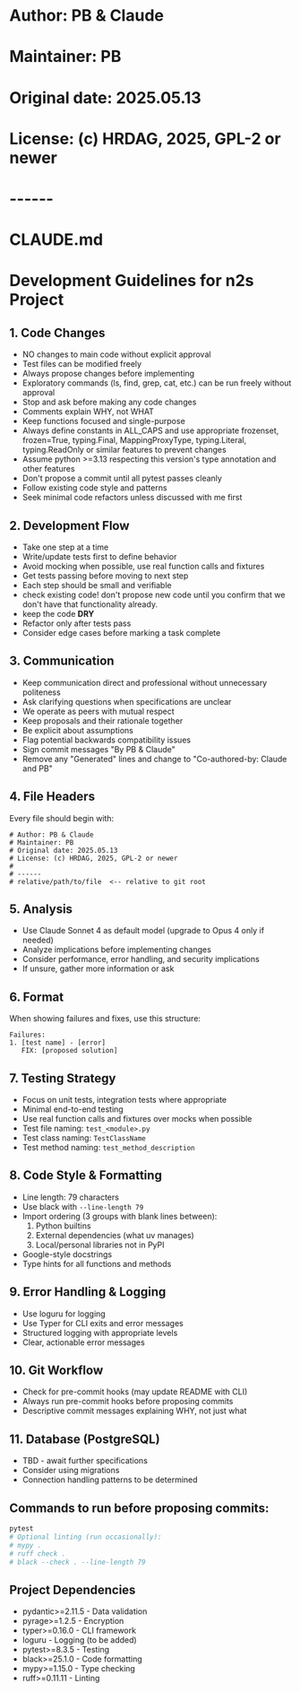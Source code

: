 # Author: PB & Claude
# Maintainer: PB
# Original date: 2025.05.13
# License: (c) HRDAG, 2025, GPL-2 or newer
#
# ------
# CLAUDE.md

# Development Guidelines for n2s Project

## 1. Code Changes
- NO changes to main code without explicit approval
- Test files can be modified freely
- Always propose changes before implementing
- Exploratory commands (ls, find, grep, cat, etc.) can be run freely without approval
- Stop and ask before making any code changes
- Comments explain WHY, not WHAT
- Keep functions focused and single-purpose
- Always define constants in ALL_CAPS and use appropriate frozenset, frozen=True, typing.Final, MappingProxyType, typing.Literal, typing.ReadOnly or similar features to prevent changes
- Assume python >=3.13 respecting this version's type annotation and other features
- Don't propose a commit until all pytest passes cleanly
- Follow existing code style and patterns
- Seek minimal code refactors unless discussed with me first

## 2. Development Flow
- Take one step at a time
- Write/update tests first to define behavior
- Avoid mocking when possible, use real function calls and fixtures
- Get tests passing before moving to next step
- Each step should be small and verifiable
- check existing code! don't propose new code until you confirm that we don't have that functionality already. 
- keep the code **DRY**
- Refactor only after tests pass
- Consider edge cases before marking a task complete

## 3. Communication
- Keep communication direct and professional without unnecessary politeness
- Ask clarifying questions when specifications are unclear
- We operate as peers with mutual respect
- Keep proposals and their rationale together
- Be explicit about assumptions
- Flag potential backwards compatibility issues
- Sign commit messages "By PB & Claude"
- Remove any "Generated" lines and change to "Co-authored-by: Claude and PB"

## 4. File Headers
Every file should begin with:
```
# Author: PB & Claude
# Maintainer: PB
# Original date: 2025.05.13
# License: (c) HRDAG, 2025, GPL-2 or newer
#
# ------
# relative/path/to/file  <-- relative to git root
```

## 5. Analysis
- Use Claude Sonnet 4 as default model (upgrade to Opus 4 only if needed)
- Analyze implications before implementing changes
- Consider performance, error handling, and security implications
- If unsure, gather more information or ask

## 6. Format
When showing failures and fixes, use this structure:
```
Failures:
1. [test name] - [error]
   FIX: [proposed solution]
```

## 7. Testing Strategy
- Focus on unit tests, integration tests where appropriate
- Minimal end-to-end testing
- Use real function calls and fixtures over mocks when possible
- Test file naming: `test_<module>.py`
- Test class naming: `TestClassName`
- Test method naming: `test_method_description`

## 8. Code Style & Formatting
- Line length: 79 characters
- Use black with `--line-length 79`
- Import ordering (3 groups with blank lines between):
  1. Python builtins
  2. External dependencies (what uv manages)
  3. Local/personal libraries not in PyPI
- Google-style docstrings
- Type hints for all functions and methods

## 9. Error Handling & Logging
- Use loguru for logging
- Use Typer for CLI exits and error messages
- Structured logging with appropriate levels
- Clear, actionable error messages

## 10. Git Workflow
- Check for pre-commit hooks (may update README with CLI)
- Always run pre-commit hooks before proposing commits
- Descriptive commit messages explaining WHY, not just what

## 11. Database (PostgreSQL)
- TBD - await further specifications
- Consider using migrations
- Connection handling patterns to be determined

## Commands to run before proposing commits:
```bash
pytest
# Optional linting (run occasionally):
# mypy .
# ruff check .
# black --check . --line-length 79
```

## Project Dependencies
- pydantic>=2.11.5 - Data validation
- pyrage>=1.2.5 - Encryption
- typer>=0.16.0 - CLI framework
- loguru - Logging (to be added)
- pytest>=8.3.5 - Testing
- black>=25.1.0 - Code formatting
- mypy>=1.15.0 - Type checking
- ruff>=0.11.11 - Linting

